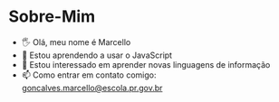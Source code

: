 # Sobre-Mim
- 🖐️ Olá, meu nome é Marcello
- 🌱 Estou aprendendo a usar o JavaScript
- 👀 Estou interessado em aprender novas linguagens de informação
- 📫 Como entrar em contato comigo: goncalves.marcello@escola.pr.gov.br
